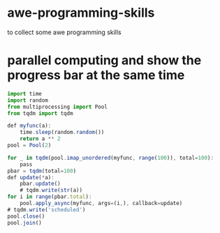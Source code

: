 # awe-programming-skills
to collect some awe programming skills


# parallel computing and show the progress bar at the same time

```javascript
import time
import random
from multiprocessing import Pool
from tqdm import tqdm

def myfunc(a):
    time.sleep(random.random())
    return a ** 2
pool = Pool(2)

for _ in tqdm(pool.imap_unordered(myfunc, range(100)), total=100):
    pass
pbar = tqdm(total=100)
def update(*a):
    pbar.update()
    # tqdm.write(str(a))
for i in range(pbar.total):
    pool.apply_async(myfunc, args=(i,), callback=update)
# tqdm.write('scheduled')
pool.close()
pool.join()
```
